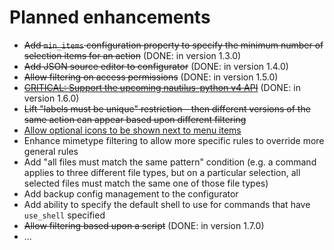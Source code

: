 # Planned enhancements

* ~~Add `min_items` configuration property to specify the minimum number of selection items for an action~~ 
  (DONE: in version 1.3.0)
* ~~Add JSON source editor to configurator~~
  (DONE: in version 1.4.0)
* ~~Allow filtering on access permissions~~
  (DONE: in version 1.5.0)
* ~~[CRITICAL: Support the upcoming nautilus-python v4 API](https://github.com/bassmanitram/actions-for-nautilus/issues/31)~~
  (DONE: in version 1.6.0)
* ~~Lift "labels must be unique" restriction - then different versions of the same action can appear
  based upon different filtering~~
* [Allow optional icons to be shown next to menu items](https://github.com/bassmanitram/actions-for-nautilus/issues/28)
* Enhance mimetype filtering to allow more specific rules to override more general rules
* Add "all files must match the same pattern" condition (e.g. a command applies to three different file types,
  but on a particular selection, all selected files must match the same one of those file types)
* Add backup config management to the configurator
* Add ability to specify the default shell to use for commands that have `use_shell` specified
* ~~Allow filtering based upon a script~~
  (DONE: in version 1.7.0)
* ...
